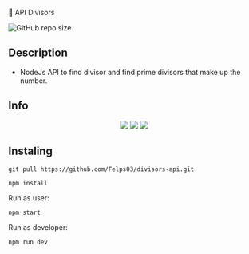 🚀 API Divisors

![GitHub repo size](https://img.shields.io/github/repo-size/Felps03/divisors-api)

## Description

- NodeJs API to find divisor and find prime divisors that make up the number.

## Info

<p align="center">
   <img src="http://img.shields.io/static/v1?label=Node&message=12.22.5&color=green&style=for-the-badge&logo=node.js"/>
   <img src="http://img.shields.io/static/v1?label=javascript&message=1.7&color=yellow&style=for-the-badge&logo=javascript"/>
   <img src="http://img.shields.io/static/v1?label=express&message=4.17.1&color=blue&style=for-the-badge&logo=express"/>
</p>

## Instaling <API API Divisors>

```
git pull https://github.com/Felps03/divisors-api.git
```

```
npm install
```

Run as user:

```
npm start
```

Run as developer:

```
npm run dev
```